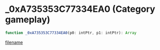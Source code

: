 # _0xA735353C77334EA0 (Category gameplay)

```js
function _0xA735353C77334EA0(p0: intPtr, p1: intPtr): Array
```

[filename](_0xA735353C77334EA0_m.md ':include')